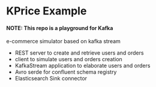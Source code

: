 # KPrice Example

#### NOTE: This repo is a playground for Kafka

e-commerce simulator based on kafka stream

- REST server to create and retrieve users and orders
- client to simulate users and orders creation
- KafkaStream application to elaborate users and orders
- Avro serde for confluent schema registry
- Elasticsearch Sink connector
